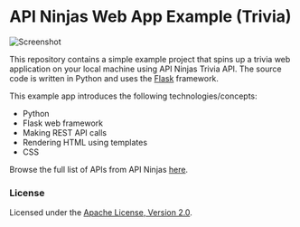 # API Ninjas Web App Example (Trivia)

![Screenshot](https://s3.us-west-2.amazonaws.com/api-ninjas.com/images/basic_example_screenshot.png)

This repository contains a simple example project that spins up a trivia web application on your local machine using API Ninjas Trivia API. The source code is written in Python and uses the [Flask](https://flask.palletsprojects.com) framework.

This example app introduces the following technologies/concepts:
- Python
- Flask web framework
- Making REST API calls
- Rendering HTML using templates
- CSS

Browse the full list of APIs from API Ninjas [here](https://api-ninjas.com/api).

### License

Licensed under the [Apache License, Version 2.0](http://www.apache.org/licenses/LICENSE-2.0).
